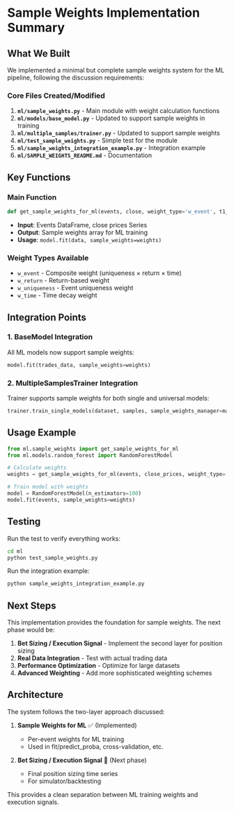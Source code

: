 # Sample Weights Implementation Summary

## What We Built

We implemented a minimal but complete sample weights system for the ML pipeline, following the discussion requirements:

### Core Files Created/Modified

1. **`ml/sample_weights.py`** - Main module with weight calculation functions
2. **`ml/models/base_model.py`** - Updated to support sample weights in training
3. **`ml/multiple_samples/trainer.py`** - Updated to support sample weights
4. **`ml/test_sample_weights.py`** - Simple test for the module
5. **`ml/sample_weights_integration_example.py`** - Integration example
6. **`ml/SAMPLE_WEIGHTS_README.md`** - Documentation

## Key Functions

### Main Function
```python
def get_sample_weights_for_ml(events, close, weight_type='w_event', t1_col='t1', **kwargs)
```
- **Input**: Events DataFrame, close prices Series
- **Output**: Sample weights array for ML training
- **Usage**: `model.fit(data, sample_weights=weights)`

### Weight Types Available
- `w_event` - Composite weight (uniqueness × return × time)
- `w_return` - Return-based weight
- `w_uniqueness` - Event uniqueness weight  
- `w_time` - Time decay weight

## Integration Points

### 1. BaseModel Integration
All ML models now support sample weights:
```python
model.fit(trades_data, sample_weights=weights)
```

### 2. MultipleSamplesTrainer Integration
Trainer supports sample weights for both single and universal models:
```python
trainer.train_single_models(dataset, samples, sample_weights_manager=manager)
```

## Usage Example

```python
from ml.sample_weights import get_sample_weights_for_ml
from ml.models.random_forest import RandomForestModel

# Calculate weights
weights = get_sample_weights_for_ml(events, close_prices, weight_type='w_event')

# Train model with weights
model = RandomForestModel(n_estimators=100)
model.fit(events, sample_weights=weights)
```

## Testing

Run the test to verify everything works:
```bash
cd ml
python test_sample_weights.py
```

Run the integration example:
```bash
python sample_weights_integration_example.py
```

## Next Steps

This implementation provides the foundation for sample weights. The next phase would be:

1. **Bet Sizing / Execution Signal** - Implement the second layer for position sizing
2. **Real Data Integration** - Test with actual trading data
3. **Performance Optimization** - Optimize for large datasets
4. **Advanced Weighting** - Add more sophisticated weighting schemes

## Architecture

The system follows the two-layer approach discussed:

1. **Sample Weights for ML** ✅ (Implemented)
   - Per-event weights for ML training
   - Used in fit/predict_proba, cross-validation, etc.

2. **Bet Sizing / Execution Signal** 🔄 (Next phase)
   - Final position sizing time series
   - For simulator/backtesting

This provides a clean separation between ML training weights and execution signals. 